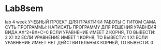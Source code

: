 # Lab8sem
lab 4 week
 УЧЕБНЫЙ ПРОЕКТ ДЛЯ ПРАКТИКИ РАБОТЫ С ГИТОМ
 САМА СУТЬ ПРОГРАММЫ: НАПИСАТЬ ПРОГРАММУ ДЛЯ РЕШЕНИЯ УРАВНЕИЯ ВИДА 
 AX^2+BX+C=0
 ЕСЛИ УРАВНЕНИЕ ИМЕЕТ 2 КОРНЯ, ТО ВЫВЕСТИ: 2 X1 X2
 ЕСЛИ УРАВНЕНИЕ ИМЕЕТ 1 КОРНЯ, ТО ВЫВЕСТИ: 1 X1 
 ЕСЛИ УРАВНЕНИЕ ИМЕЕТ НЕТ ДЕЙСТВИТЕЛЬНЫХ КОРНЕЙ, ТО ВЫВЕСТИ: 0
